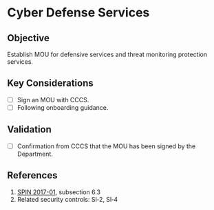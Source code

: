 # Cyber Defense Services

## Objective

Establish MOU for defensive services and threat monitoring protection services.

## Key Considerations

* [ ] Sign an MOU with CCCS.
* [ ] Following onboarding guidance.

## Validation

* [ ] Confirmation from CCCS that the MOU has been signed by the Department. 

## References

1. [SPIN 2017-01](https://www.canada.ca/en/treasury-board-secretariat/services/access-information-privacy/security-identity-management/direction-secure-use-commercial-cloud-services-spin.html), subsection 6.3
2. Related security controls: SI‑2, SI‑4
